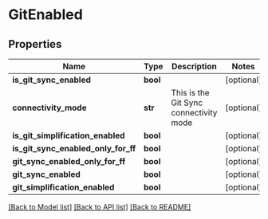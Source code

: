 # GitEnabled

## Properties
Name | Type | Description | Notes
------------ | ------------- | ------------- | -------------
**is_git_sync_enabled** | **bool** |  | [optional] 
**connectivity_mode** | **str** | This is the Git Sync connectivity mode | [optional] 
**is_git_simplification_enabled** | **bool** |  | [optional] 
**is_git_sync_enabled_only_for_ff** | **bool** |  | [optional] 
**git_sync_enabled_only_for_ff** | **bool** |  | [optional] 
**git_sync_enabled** | **bool** |  | [optional] 
**git_simplification_enabled** | **bool** |  | [optional] 

[[Back to Model list]](../README.md#documentation-for-models) [[Back to API list]](../README.md#documentation-for-api-endpoints) [[Back to README]](../README.md)

